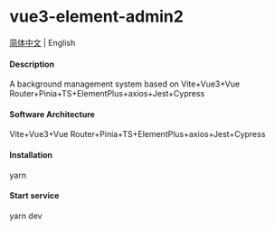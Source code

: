 # vue3-element-admin2

[简体中文](./README.md) | English

#### Description

A background management system based on Vite+Vue3+Vue Router+Pinia+TS+ElementPlus+axios+Jest+Cypress

#### Software Architecture

Vite+Vue3+Vue Router+Pinia+TS+ElementPlus+axios+Jest+Cypress

#### Installation

yarn

#### Start service

yarn dev
